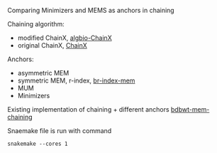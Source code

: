 Comparing Minimizers and MEMS as anchors in chaining

Chaining algorithm: 
* modified ChainX, [algbio-ChainX](https://github.com/nrizzo/algbio-ChainX)
* original ChainX, [ChainX](https://github.com/at-cg/ChainX)

Anchors:
* asymmetric MEM
* symmetric MEM, r-index, [br-index-mem](https://github.com/algbio/br-index-mems)
* MUM
* Minimizers

Existing implementation of chaining + different anchors [bdbwt-mem-chaining](https://github.com/algbio/bdbwt-mem-chaining)

Snaemake file is run with command 
```
snakemake --cores 1
```
